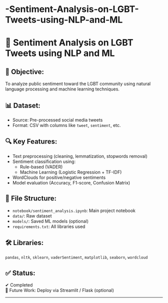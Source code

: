 # -Sentiment-Analysis-on-LGBT-Tweets-using-NLP-and-ML

# 🌈 Sentiment Analysis on LGBT Tweets using NLP and ML

## 📌 Objective:
To analyze public sentiment toward the LGBT community using natural language processing and machine learning techniques.

## 📊 Dataset:
- Source: Pre-processed social media tweets
- Format: CSV with columns like `tweet`, `sentiment`, etc.

## 🔍 Key Features:
- Text preprocessing (cleaning, lemmatization, stopwords removal)
- Sentiment classification using:
  - Rule-based (VADER)
  - Machine Learning (Logistic Regression + TF-IDF)
- WordClouds for positive/negative sentiments
- Model evaluation (Accuracy, F1-score, Confusion Matrix)

## 📁 File Structure:
- `notebook/sentiment_analysis.ipynb`: Main project notebook
- `data/`: Raw dataset
- `models/`: Saved ML models (optional)
- `requirements.txt`: All libraries used

## 🛠️ Libraries:
`pandas`, `nltk`, `sklearn`, `vaderSentiment`, `matplotlib`, `seaborn`, `wordcloud`

## ✅ Status:
✔ Completed  
📌 Future Work: Deploy via Streamlit / Flask (optional)


---
